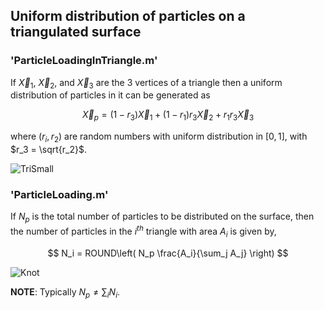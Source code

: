 ## Uniform distribution of particles on a triangulated surface

### 'ParticleLoadingInTriangle.m'

If $\vec{X}_1$, $\vec{X}_2$, and $\vec{X}_3$ are the 3 vertices of a triangle then a uniform distribution of particles in it can be generated as

$$ \vec{X}_p = (1-r_3)   \vec{X}_1 + (1-r_1) r_3   \vec{X}_2 + r_1 r_3   \vec{X}_3 $$

where $(r_i, r_2)$ are random numbers with uniform distribution in $[0,1]$, with $r_3 = \sqrt{r_2}$.

![TriSmall](https://github.com/user-attachments/assets/003923cb-9269-4143-a658-b2e883dab01d)


### 'ParticleLoading.m'

If $N_p$ is the total number of particles to be distributed on the surface, then the number of particles in the $i^{th}$ triangle with area $A_i$ is given by, 

$$ N_i = ROUND\left( N_p \frac{A_i}{\sum_j A_j} \right) $$

![Knot](https://github.com/user-attachments/assets/2229268d-ff9d-4860-98ec-05d97ca9a81e)

**NOTE**: Typically $N_p \ne \sum_i N_i$.
